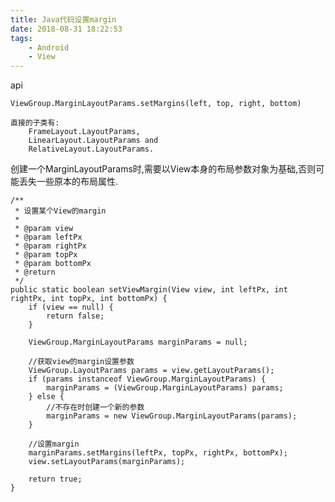 ```yaml
---
title: Java代码设置margin
date: 2018-08-31 18:22:53
tags: 
	- Android
	- View
---
```

	
api
	
	ViewGroup.MarginLayoutParams.setMargins(left, top, right, bottom)
	
	直接的子类有: 
		FrameLayout.LayoutParams, 		
		LinearLayout.LayoutParams and 
		RelativeLayout.LayoutParams.
		
创建一个MarginLayoutParams时,需要以View本身的布局参数对象为基础,否则可能丢失一些原本的布局属性. 

	/**
     * 设置某个View的margin
     *
     * @param view
     * @param leftPx
     * @param rightPx
     * @param topPx
     * @param bottomPx
     * @return
     */
    public static boolean setViewMargin(View view, int leftPx, int rightPx, int topPx, int bottomPx) {
        if (view == null) {
            return false;
        }

        ViewGroup.MarginLayoutParams marginParams = null;

        //获取view的margin设置参数
        ViewGroup.LayoutParams params = view.getLayoutParams();
        if (params instanceof ViewGroup.MarginLayoutParams) {
            marginParams = (ViewGroup.MarginLayoutParams) params;
        } else {
            //不存在时创建一个新的参数
            marginParams = new ViewGroup.MarginLayoutParams(params);
        }

        //设置margin
        marginParams.setMargins(leftPx, topPx, rightPx, bottomPx);
        view.setLayoutParams(marginParams);

        return true;
    }
	